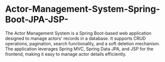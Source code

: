 # Actor-Management-System-Spring-Boot-JPA-JSP-
The Actor Management System is a Spring Boot-based web application designed to manage actors' records in a database. It supports CRUD operations, pagination, search functionality, and a soft deletion mechanism. The application leverages Spring MVC, Spring Data JPA, and JSP for the frontend, making it easy to manage actor details efficiently.
